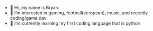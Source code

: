 - 👋 Hi, my name is Bryan.
- 👀 I’m interested in gaming, football(european), music, and recently coding/game dev
- 🌱 I’m currently learning my first coding language that is python

<!---
TheSaltWaiter/TheSaltWaiter is a ✨ special ✨ repository because its `README.md` (this file) appears on your GitHub profile.
You can click the Preview link to take a look at your changes.
--->
